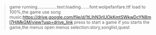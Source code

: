>game running................text:loading.......font:wolpefanfare.ttf
>load to 100%,the game use song
>   music:https://drive.google.com/file/d/1tLlhN3rIUOkKmtSWkwDcYN8ml7HjMkGM/view?usp=drive_link
>  press <space> to start a game
>if you starts the game,the menus open
>menus selection:story,songlist,quest
>                                     
